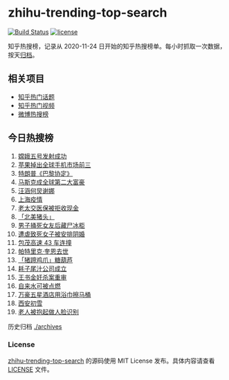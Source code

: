 # zhihu-trending-top-search

[![Build Status](https://github.com/justjavac/zhihu-trending-top-search/workflows/ci/badge.svg?branch=main)](https://github.com/justjavac/zhihu-trending-top-search/actions)
[![license](https://img.shields.io/github/license/justjavac/zhihu-trending-top-search)](https://github.com/justjavac/zhihu-trending-top-search/blob/main/LICENSE)

知乎热搜榜，记录从 2020-11-24 日开始的知乎热搜榜单。每小时抓取一次数据，按天[归档](./archives)。

## 相关项目

- [知乎热门话题](https://github.com/justjavac/zhihu-trending-hot-questions)
- [知乎热门视频](https://github.com/justjavac/zhihu-trending-hot-video)
- [微博热搜榜](https://github.com/justjavac/weibo-trending-hot-search)

## 今日热搜榜

<!-- BEGIN -->
<!-- 最后更新时间 Tue Nov 24 2020 22:04:22 GMT+0000 (UTC) -->
1. [嫦娥五号发射成功](https://www.zhihu.com/search?q=嫦娥五号)
1. [苹果掉出全球手机市场前三](https://www.zhihu.com/search?q=苹果)
1. [特朗普《巴黎协定》](https://www.zhihu.com/search?q=特朗普)
1. [马斯克成全球第二大富豪](https://www.zhihu.com/search?q=马斯克)
1. [汪涵何炅谢娜](https://www.zhihu.com/search?q=何炅)
1. [上海疫情](https://www.zhihu.com/search?q=上海疫情)
1. [老太交医保被拒收现金](https://www.zhihu.com/search?q=老人医保)
1. [「北美猪头」](https://www.zhihu.com/search?q=北美猪头)
1. [男子捅死女友后藏尸冰柜](https://www.zhihu.com/search?q=男子捅死女友)
1. [遭虐致死女子被安排阴婚](https://www.zhihu.com/search?q=不孕女子阴婚)
1. [包茂高速 43 车连撞](https://www.zhihu.com/search?q=包茂高速)
1. [帕特里克·奎恩去世](https://www.zhihu.com/search?q=冰桶挑战)
1. [「猪蹄鸡爪」糖葫芦](https://www.zhihu.com/search?q=糖葫芦)
1. [耗子尾汁公司成立](https://www.zhihu.com/search?q=耗子尾汁)
1. [王书金奸杀案重审](https://www.zhihu.com/search?q=王书金)
1. [自来水可被点燃](https://www.zhihu.com/search?q=自来水)
1. [万豪五星酒店用浴巾擦马桶](https://www.zhihu.com/search?q=万豪酒店)
1. [西安初雪](https://www.zhihu.com/search?q=西安初雪)
1. [老人被抱起做人脸识别](https://www.zhihu.com/search?q=老人人脸识别)
<!-- END -->

历史归档 [./archives](./archives)

### License

[zhihu-trending-top-search](https://github.com/justjavac/zhihu-trending-top-search) 的源码使用 MIT License 发布。具体内容请查看 [LICENSE](./LICENSE) 文件。

